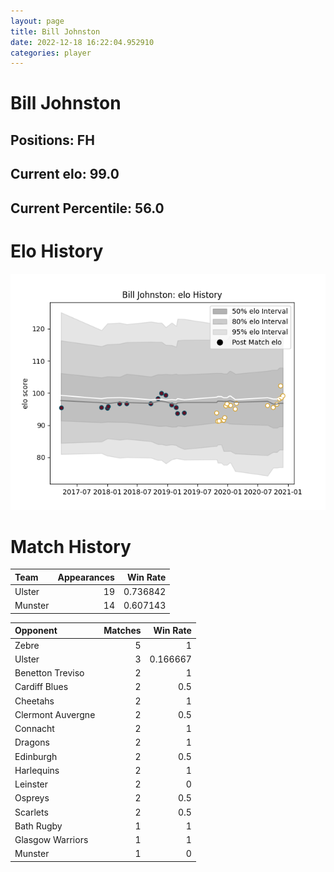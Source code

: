 ```yaml
---  
layout: page  
title: Bill Johnston  
date: 2022-12-18 16:22:04.952910  
categories: player  
---
```

# Bill Johnston

## Positions: FH

## Current elo: 99.0

## Current Percentile: 56.0

# Elo History


![elo history](history_BillJohnston.png)
# Match History


| Team    |   Appearances |   Win Rate |
|:--------|--------------:|-----------:|
| Ulster  |            19 |   0.736842 |
| Munster |            14 |   0.607143 |

| Opponent          |   Matches |   Win Rate |
|:------------------|----------:|-----------:|
| Zebre             |         5 |   1        |
| Ulster            |         3 |   0.166667 |
| Benetton Treviso  |         2 |   1        |
| Cardiff Blues     |         2 |   0.5      |
| Cheetahs          |         2 |   1        |
| Clermont Auvergne |         2 |   0.5      |
| Connacht          |         2 |   1        |
| Dragons           |         2 |   1        |
| Edinburgh         |         2 |   0.5      |
| Harlequins        |         2 |   1        |
| Leinster          |         2 |   0        |
| Ospreys           |         2 |   0.5      |
| Scarlets          |         2 |   0.5      |
| Bath Rugby        |         1 |   1        |
| Glasgow Warriors  |         1 |   1        |
| Munster           |         1 |   0        |